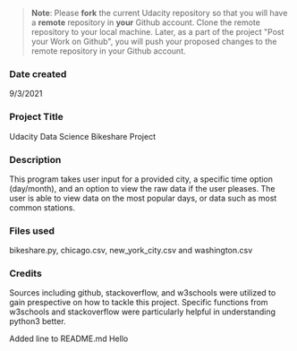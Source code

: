 >**Note**: Please **fork** the current Udacity repository so that you will have a **remote** repository in **your** Github account. Clone the remote repository to your local machine. Later, as a part of the project "Post your Work on Github", you will push your proposed changes to the remote repository in your Github account.

### Date created
9/3/2021
### Project Title
Udacity Data Science Bikeshare Project
### Description
This program takes user input for a provided city, a specific time option (day/month), and an option to view the raw data if the user pleases. The user is able to view data on the most popular days, or data such as most common stations.  

### Files used
bikeshare.py, chicago.csv, new_york_city.csv and washington.csv
### Credits
Sources including github, stackoverflow, and w3schools were utilized to gain prespective on how to tackle this project. Specific functions from w3schools and stackoverflow were particularly helpful in understanding python3 better.

Added line to README.md
Hello 
